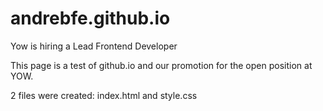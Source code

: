andrebfe.github.io
==================

Yow is hiring a Lead Frontend Developer

This page is a test of github.io and our promotion for the open position at YOW.

2 files were created: index.html and style.css

